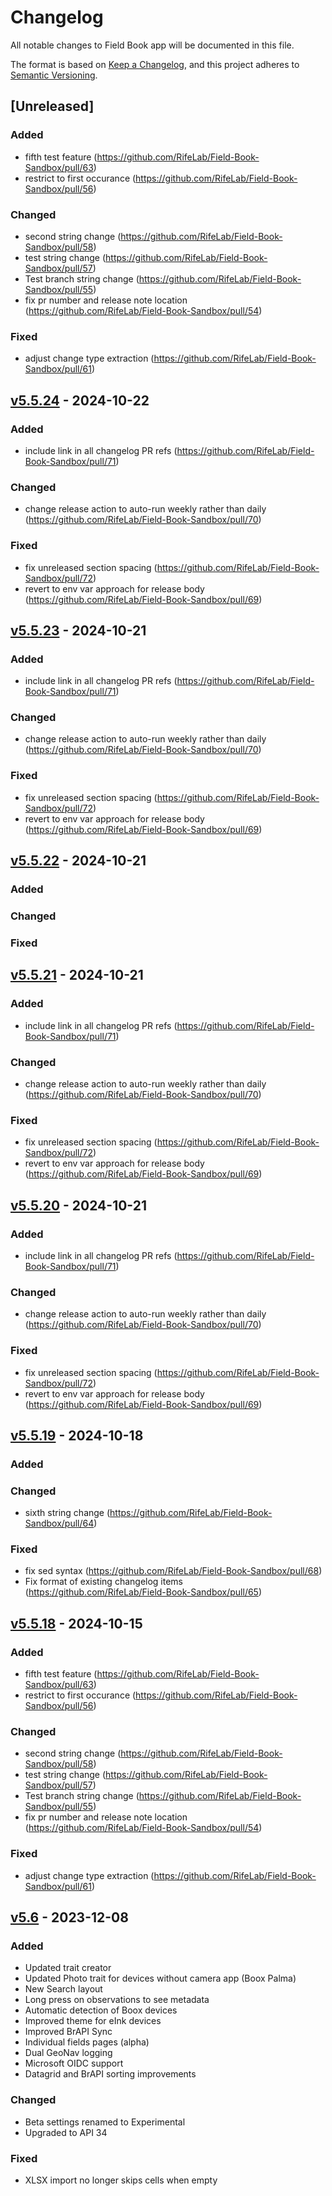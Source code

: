 # Changelog

All notable changes to Field Book app will be documented in this file.

The format is based on [Keep a Changelog](https://keepachangelog.com/en/1.1.0/),
and this project adheres to [Semantic Versioning](https://semver.org/spec/v2.0.0.html).

## [Unreleased]

### Added
- fifth test feature (https://github.com/RifeLab/Field-Book-Sandbox/pull/63)
- restrict to first occurance (https://github.com/RifeLab/Field-Book-Sandbox/pull/56)

### Changed
- second string change (https://github.com/RifeLab/Field-Book-Sandbox/pull/58)
- test string change (https://github.com/RifeLab/Field-Book-Sandbox/pull/57)
- Test branch string change (https://github.com/RifeLab/Field-Book-Sandbox/pull/55)
- fix pr number and release note location (https://github.com/RifeLab/Field-Book-Sandbox/pull/54)

### Fixed
- adjust change type extraction (https://github.com/RifeLab/Field-Book-Sandbox/pull/61)

## [v5.5.24] - 2024-10-22

### Added
- include link in all changelog PR refs (https://github.com/RifeLab/Field-Book-Sandbox/pull/71)
  
### Changed
- change release action to auto-run weekly rather than daily (https://github.com/RifeLab/Field-Book-Sandbox/pull/70)
  
### Fixed
- fix unreleased section spacing (https://github.com/RifeLab/Field-Book-Sandbox/pull/72)
- revert to env var approach for release body (https://github.com/RifeLab/Field-Book-Sandbox/pull/69)

## [v5.5.23] - 2024-10-21

### Added
- include link in all changelog PR refs (https://github.com/RifeLab/Field-Book-Sandbox/pull/71)
  
### Changed
- change release action to auto-run weekly rather than daily (https://github.com/RifeLab/Field-Book-Sandbox/pull/70)
  
### Fixed
- fix unreleased section spacing (https://github.com/RifeLab/Field-Book-Sandbox/pull/72)
- revert to env var approach for release body (https://github.com/RifeLab/Field-Book-Sandbox/pull/69)

## [v5.5.22] - 2024-10-21

### Added

### Changed

### Fixed

## [v5.5.21] - 2024-10-21

### Added
- include link in all changelog PR refs (https://github.com/RifeLab/Field-Book-Sandbox/pull/71)
  
### Changed
- change release action to auto-run weekly rather than daily (https://github.com/RifeLab/Field-Book-Sandbox/pull/70)
  
### Fixed
- fix unreleased section spacing (https://github.com/RifeLab/Field-Book-Sandbox/pull/72)
- revert to env var approach for release body (https://github.com/RifeLab/Field-Book-Sandbox/pull/69)

## [v5.5.20] - 2024-10-21

### Added
- include link in all changelog PR refs (https://github.com/RifeLab/Field-Book-Sandbox/pull/71)

### Changed
- change release action to auto-run weekly rather than daily (https://github.com/RifeLab/Field-Book-Sandbox/pull/70)

### Fixed
- fix unreleased section spacing (https://github.com/RifeLab/Field-Book-Sandbox/pull/72)
- revert to env var approach for release body (https://github.com/RifeLab/Field-Book-Sandbox/pull/69)

## [v5.5.19] - 2024-10-18

### Added

### Changed
- sixth string change (https://github.com/RifeLab/Field-Book-Sandbox/pull/64)

### Fixed
- fix sed syntax (https://github.com/RifeLab/Field-Book-Sandbox/pull/68)
- Fix format of existing changelog items (https://github.com/RifeLab/Field-Book-Sandbox/pull/65)

## [v5.5.18] - 2024-10-15

### Added
- fifth test feature (https://github.com/RifeLab/Field-Book-Sandbox/pull/63)
- restrict to first occurance (https://github.com/RifeLab/Field-Book-Sandbox/pull/56)

### Changed
- second string change (https://github.com/RifeLab/Field-Book-Sandbox/pull/58)
- test string change (https://github.com/RifeLab/Field-Book-Sandbox/pull/57)
- Test branch string change (https://github.com/RifeLab/Field-Book-Sandbox/pull/55)
- fix pr number and release note location (https://github.com/RifeLab/Field-Book-Sandbox/pull/54)

### Fixed
- adjust change type extraction (https://github.com/RifeLab/Field-Book-Sandbox/pull/61)

## [v5.6] - 2023-12-08

### Added
- Updated trait creator
- Updated Photo trait for devices without camera app (Boox Palma)
- New Search layout
- Long press on observations to see metadata
- Automatic detection of Boox devices
- Improved theme for eInk devices
- Improved BrAPI Sync
- Individual fields pages (alpha)
- Dual GeoNav logging
- Microsoft OIDC support
- Datagrid and BrAPI sorting improvements

### Changed
- Beta settings renamed to Experimental
- Upgraded to API 34

### Fixed
- XLSX import no longer skips cells when empty

[v5.5.18]: https://github.com/PhenoApps/Field-Book/releases/tag/v5.5.18
[v5.6]: https://github.com/PhenoApps/Field-Book/releases/tag/5.6.25
[v5.5.19]: https://github.com/PhenoApps/Field-Book/releases/tag/v5.5.19

[v5.5.20]: https://github.com/PhenoApps/Field-Book/releases/tag/v5.5.20

[v5.5.21]: https://github.com/PhenoApps/Field-Book/releases/tag/v5.5.21

[v5.5.22]: https://github.com/PhenoApps/Field-Book/releases/tag/v5.5.22

[v5.5.23]: https://github.com/PhenoApps/Field-Book/releases/tag/v5.5.23

[v5.5.24]: https://github.com/PhenoApps/Field-Book/releases/tag/v5.5.24
